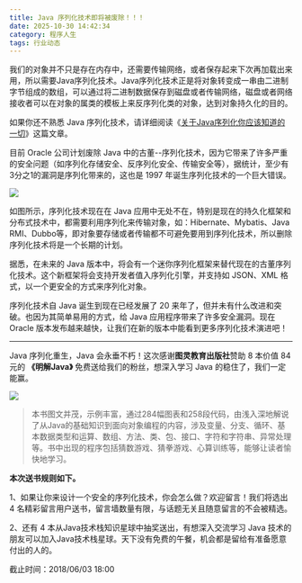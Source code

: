 ```yaml
---
title: Java 序列化技术即将被废除！！！
date: 2025-10-30 14:42:34
category: 程序人生
tags: 行业动态
---
```


我们的对象并不只是存在内存中，还需要传输网络，或者保存起来下次再加载出来用，所以需要Java序列化技术。Java序列化技术正是将对象转变成一串由二进制字节组成的数组，可以通过将二进制数据保存到磁盘或者传输网络，磁盘或者网络接收者可以在对象的属类的模板上来反序列化类的对象，达到对象持久化的目的。

如果你还不熟悉 Java 序列化技术，请详细阅读《[关于Java序列化你应该知道的一切](https://mp.weixin.qq.com/s/wHmK1kKyne6gCkIxt0NERQ)》这篇文章。

目前 Oracle 公司计划废除 Java 中的古董--序列化技术，因为它带来了许多严重的安全问题（如序列化存储安全、反序列化安全、传输安全等），据统计，至少有3分之1的漏洞是序列化带来的，这也是 1997 年诞生序列化技术的一个巨大错误。

![](http://img.javastack.cn/18-5-29/43906619.jpg)

如图所示，序列化技术现在在 Java 应用中无处不在，特别是现在的持久化框架和分布式技术中，都需要利用序列化来传输对象，如：Hibernate、Mybatis、Java RMI、Dubbo等，即对象要存储或者传输都不可避免要用到序列化技术，所以删除序列化技术将是一个长期的计划。

据悉，在未来的 Java 版本中，将会有一个迷你序列化框架来替代现在的古董序列化技术。这个新框架将会支持开发者值入序列化引擎，并支持如 JSON、XML 格式，以一个更安全的方式来序列化对象。

序列化技术自 Java 诞生到现在已经发展了 20 来年了，但并未有什么改进和突破。也因为其简单易用的方式，给 Java 应用程序带来了许多安全漏洞。现在 Oracle 版本发布越来越快，让我们在新的版本中能看到更多序列化技术演进吧！

---

Java 序列化重生，Java 会永垂不朽！这次感谢**图灵教育出版社**赞助 8 本价值 84 元的 **《明解Java》** 免费送给我们的粉丝，想深入学习 Java 的稳住了，我们一定能赢。

![](http://img.javastack.cn/18-5-29/90269174.jpg)

> 本书图文并茂，示例丰富，通过284幅图表和258段代码，由浅入深地解说了从Java的基础知识到面向对象编程的内容，涉及变量、分支、循环、基本数据类型和运算、数组、方法、类、包、接口、字符和字符串、异常处理等。书中出现的程序包括猜数游戏、猜拳游戏、心算训练等，能够让读者愉快地学习。


**本次送书规则如下。**

1、如果让你来设计一个安全的序列化技术，你会怎么做？欢迎留言！我们将选出 4 名精彩留言用户送书，留言墙数量有限，与话题无关且随意留言的不会被精选。

2、还有 4 本从Java技术栈知识星球中抽奖送出，有想深入交流学习 Java 技术的朋友可以加入Java技术栈星球。天下没有免费的午餐，机会都是留给有准备愿意付出的人的。

截止时间：2018/06/03 18:00
